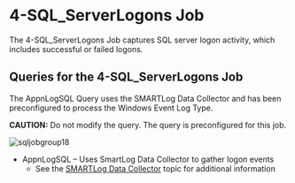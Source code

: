# 4-SQL_ServerLogons Job

The 4-SQL_ServerLogons Job captures SQL server logon activity, which includes successful or failed
logons.

## Queries for the 4-SQL_ServerLogons Job

The AppnLogSQL Query uses the SMARTLog Data Collector and has been preconfigured to process the
Windows Event Log Type.

**CAUTION:** Do not modify the query. The query is preconfigured for this job.

![sqljobgroup18](/img/product_docs/accessanalyzer/11.6/solutions/databases/sql/collection/sqljobgroup18.webp)

- AppnLogSQL – Uses SmartLog Data Collector to gather logon events
    - See the
      [SMARTLog Data Collector](/docs/accessanalyzer/11.6/admin/datacollector/smartlog/overview.md)
      topic for additional information
